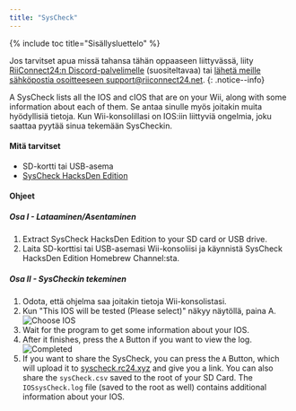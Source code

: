 ```yaml
---
title: "SysCheck"
---
```


{% include toc title="Sisällysluettelo" %}

Jos tarvitset apua missä tahansa tähän oppaaseen liittyvässä, liity [RiiConnect24:n Discord-palvelimelle](https://discord.gg/rc24) (suositeltavaa) tai [ lähetä meille sähköpostia osoitteeseen support@riiconnect24.net](mailto:support@riiconnect24.net).
{: .notice--info}

A SysCheck lists all the IOS and cIOS that are on your Wii, along with some information about each of them. Se antaa sinulle myös joitakin muita hyödyllisiä tietoja. Kun Wii-konsolillasi on IOS:iin liittyviä ongelmia, joku saattaa pyytää sinua tekemään SysCheckin.

#### Mitä tarvitset

* SD-kortti tai USB-asema
* [SysCheck HacksDen Edition](https://hbb1.oscwii.org/hbb/SysCheckHDE/SysCheckHDE.zip)

#### Ohjeet
##### Osa I - Lataaminen/Asentaminen

1. Extract SysCheck HacksDen Edition to your SD card or USB drive.
2. Laita SD-korttisi tai USB-asemasi Wii-konsoliisi ja käynnistä SysCheck HacksDen Edition Homebrew Channel:sta.

##### Osa II - SysCheckin tekeminen

1. Odota, että ohjelma saa joitakin tietoja Wii-konsolistasi.
2. Kun "This IOS will be tested (Please select)" näkyy näytöllä, paina A. ![Choose IOS](/images/SysCheck/1.png)
3. Wait for the program to get some information about your IOS.
4. After it finishes, press the `A` Button if you want to view the log. ![Completed](/images/SysCheck/2.png)
5. If you want to share the SysCheck, you can press the `A` Button, which will upload it to [syscheck.rc24.xyz](https://syscheck.rc24.xyz/) and give you a link. You can also share the `sysCheck.csv` saved to the root of your SD Card. The `IOSsysCheck.log` file (saved to the root as well) contains additional information about your IOS.
